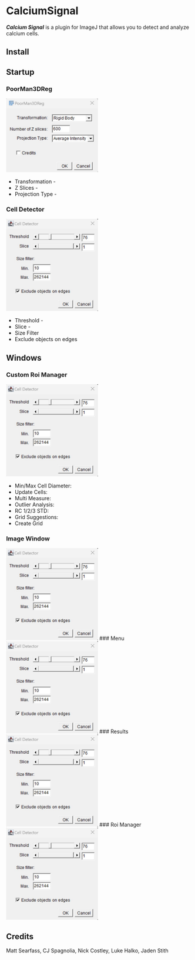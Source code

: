 # CalciumSignal
***Calcium Signal*** is a plugin for ImageJ that allows you to detect and analyze calcium cells.

## Install

## Startup
### PoorMan3DReg
<img src="https://github.com/jstith09/calcium/blob/main/poorman.jpg" width="250" height="200">

  - Transformation -
  - Z Slices -
  - Projection Type -
 
### Cell Detector
<img src="https://github.com/jstith09/CISC498Project-Group17/blob/main/celldetector.jpg" width="250" height="250">

  - Threshold -
  - Slice -
  - Size Filter
  - Exclude objects on edges

## Windows
### Custom Roi Manager
<img src="https://github.com/jstith09/CISC498Project-Group17/blob/main/celldetector.jpg" width="250" height="250">

  - Min/Max Cell Diameter:
  - Update Cells:
  - Multi Measure:
  - Outlier Analysis:
  - RC 1/2/3 STD:
  - Grid Suggestions:
  - Create Grid
### Image Window
<img src="https://github.com/jstith09/CISC498Project-Group17/blob/main/celldetector.jpg" width="250" height="250">
### Menu
<img src="https://github.com/jstith09/CISC498Project-Group17/blob/main/celldetector.jpg" width="250" height="250">
### Results
<img src="https://github.com/jstith09/CISC498Project-Group17/blob/main/celldetector.jpg" width="250" height="250">
### Roi Manager
<img src="https://github.com/jstith09/CISC498Project-Group17/blob/main/celldetector.jpg" width="250" height="250">

## Credits

Matt Searfass, CJ Spagnolia, Nick Costley, Luke Halko, Jaden Stith


